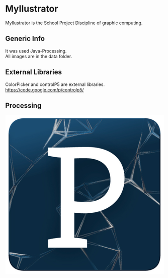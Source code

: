# MyIlustrator
MyIlustrator is the School Project Discipline of graphic computing.

## Generic Info
It was used Java-Processing.<br>
All images are in the data folder. 

## External Libraries
ColorPicker and controlP5 are external libraries.
https://code.google.com/p/controlp5/

## Processing
![Image Processing](data/processing.jpg)
